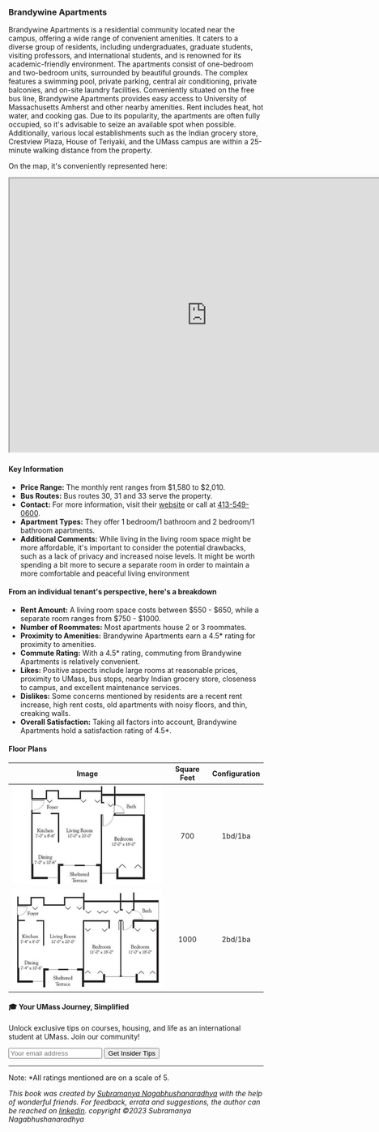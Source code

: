 ### Brandywine Apartments

Brandywine Apartments is a residential community located near the campus, offering a wide range of convenient amenities. It caters to a diverse group of residents, including undergraduates, graduate students, visiting professors, and international students, and is renowned for its academic-friendly environment. The apartments consist of one-bedroom and two-bedroom units, surrounded by beautiful grounds. The complex features a swimming pool, private parking, central air conditioning, private balconies, and on-site laundry facilities. Conveniently situated on the free bus line, Brandywine Apartments provides easy access to University of Massachusetts Amherst and other nearby amenities. Rent includes heat, hot water, and cooking gas. Due to its popularity, the apartments are often fully occupied, so it's advisable to seize an available spot when possible. Additionally, various local establishments such as the Indian grocery store, Crestview Plaza, House of Teriyaki, and the UMass campus are within a 25-minute walking distance from the property.

On the map, it's conveniently represented here:
<div class="responsive-container">
    <iframe src="https://www.google.com/maps/d/embed?mid=1HEaX8vdijlD_gKHeb7wShRcyAxHuFdQ&ehbc=2E312F" width="780" height="540"></iframe>
</div>

#### Key Information
- **Price Range:** The monthly rent ranges from $1,580 to $2,010.
- **Bus Routes:** Bus routes 30, 31 and 33 serve the property.
- **Contact:** For more information, visit their [website](https://www.brandywine-apts.com) or call at [413-549-0600](tel:413-549-0600).
- **Apartment Types:** They offer 1 bedroom/1 bathroom and 2 bedroom/1 bathroom apartments.
- **Additional Comments:** While living in the living room space might be more affordable, it's important to consider the potential drawbacks, such as a lack of privacy and increased noise levels. It might be worth spending a bit more to secure a separate room in order to maintain a more comfortable and peaceful living environment

#### From an individual tenant's perspective, here's a breakdown
- **Rent Amount:** A living room space costs between $550 - $650, while a separate room ranges from $750 - $1000.
- **Number of Roommates:** Most apartments house 2 or 3 roommates.
- **Proximity to Amenities:** Brandywine Apartments earn a 4.5* rating for proximity to amenities.
- **Commute Rating:** With a 4.5* rating, commuting from Brandywine Apartments is relatively convenient.
- **Likes:** Positive aspects include large rooms at reasonable prices, proximity to UMass, bus stops, nearby Indian grocery store, closeness to campus, and excellent maintenance services.
- **Dislikes:** Some concerns mentioned by residents are a recent rent increase, high rent costs, old apartments with noisy floors, and thin, creaking walls.
- **Overall Satisfaction:** Taking all factors into account, Brandywine Apartments hold a satisfaction rating of 4.5*.


#### Floor Plans
| Image | Square Feet | Configuration |
| :---: | :---: | :---: |
| ![Floor Plan 1](/assets/brandywine_floorplan_1.jpeg) | 700 | 1bd/1ba |
| ![Floor Plan 2](/assets/brandywine_floorplan_2.jpeg) | 1000 | 2bd/1ba |

<div class="new-newsletter">
    <h4>🎓 Your UMass Journey, Simplified</h4>
    <p>Unlock exclusive tips on courses, housing, and life as an international student at UMass. Join our community!</p>
    <form class="newsletter-form">
        <input type="email" name="email" placeholder="Your email address" required>
        <button type="submit" class="newsletter-btn">Get Insider Tips</button>
    </form>
</div>

---
Note: 
*All ratings mentioned are on a scale of 5.

*This book was created by [Subramanya Nagabhushanaradhya](https://subramanya.ai) with the help of wonderful friends. For feedback, errata and suggestions, the author can be reached on [linkedin](https://www.linkedin.com/in/nsubramanya). copyright ©2023 Subramanya Nagabhushanaradhya*